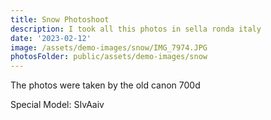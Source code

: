 ```yaml
---
title: Snow Photoshoot
description: I took all this photos in sella ronda italy
date: '2023-02-12'
image: /assets/demo-images/snow/IMG_7974.JPG
photosFolder: public/assets/demo-images/snow
---
```


The photos were taken by the old canon 700d

Special Model: SIvAaiv
